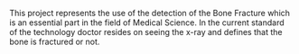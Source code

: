 This project represents the use of the detection of the Bone Fracture which is an essential part in the field of Medical Science. In the current standard of the technology doctor resides on seeing the x-ray and defines that the bone is fractured or not.

